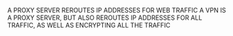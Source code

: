 
A PROXY SERVER REROUTES IP ADDRESSES FOR WEB TRAFFIC
A VPN IS A PROXY SERVER, BUT ALSO REROUTES IP ADDRESSES FOR ALL TRAFFIC, AS WELL AS ENCRYPTING ALL THE TRAFFIC
